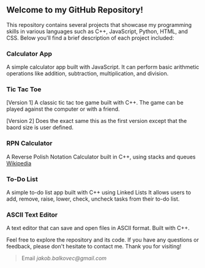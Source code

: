 ## Welcome to my GitHub Repository!

This repository contains several projects that showcase my programming skills in various languages such as C++, JavaScript, Python, HTML, and CSS. Below you'll find a brief description of each project included:

### Calculator App
A simple calculator app built with JavaScript. It can perform basic arithmetic operations like addition, subtraction, multiplication, and division. 

### Tic Tac Toe
[Version 1]
A classic tic tac toe game built with C++. The game can be played against the computer or with a friend.

[Version 2]
Does the exact same this as the first version except that the baord size is user defined.

### RPN Calculator
A Reverse Polish Notation Calculator built in C++, using stacks and queues
[Wikipedia](https://en.wikipedia.org/wiki/Reverse_Polish_notation)


### To-Do List
A simple to-do list app built with C++ using Linked Lists It allows users to add, remove, raise, lower, check, uncheck tasks from their to-do list.

### ASCII Text Editor
A text editor that can save and open files in ASCII format. Built with C++.

Feel free to explore the repository and its code. If you have any questions or feedback, please don't hesitate to contact me. Thank you for visiting!

> Email
_jakob.balkovec@gmail.com_
